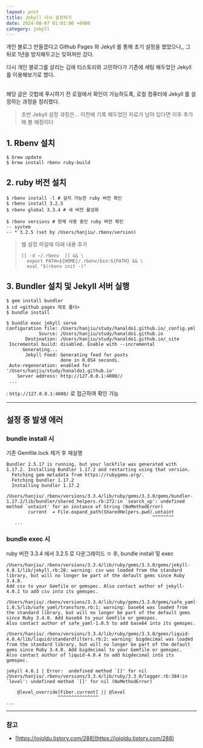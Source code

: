 ```yaml
---
layout: post
title: Jekyll 다시 설정하기
date: 2024-08-07 01:01:00 +0900
category: jekyll
---
```


개인 블로그 만들겠다고 Github Pages 와 Jekyll 를 통해 초기 설정을 했었으나,, 그 뒤로 1년을 방치해두고는 잊혀져만 갔다.   

다시 개인 블로그를 살리는 김에 티스토리와 고민하다가 기존에 세팅 해두었던 Jekyll 를 이용해보기로 했다.<br><br>

해당 글은 깃헙에 푸시하기 전 로컬에서 확인이 가능하도록, 로컬 컴퓨터에 Jekyll 를 설정하는 과정을 정리했다.

> 초반 Jekyll 설정 과정은... 이전에 기록 해두었던 자료가 남아 있다면 이후 추가해 볼 예정이다



##  1. Rbenv 설치

```shell
$ brew update
$ brew install rbenv ruby-build
```

## 2. ruby 버전 설치

```shell
$ rbenv install -l # 설치 가능한 ruby 버전 확인
$ rbenv install 3.2.5
$ rbenv global 3.3.4 # 새 버전 활성화

$ rbenv versions # 현재 사용 중인 ruby 버전 확인
-- system
-- * 3.2.5 (set by /Users/hanjiu/.rbenv/version)
```

> 쉘 설정 파일에 아래 내용 추가
>
> ```
> [[ -d ~/.rbenv  ]] && \
>   export PATH=${HOME}/.rbenv/bin:${PATH} && \
>   eval "$(rbenv init -)"
> ```

## 3. Bundler 설치 및 Jekyll 서버 실행

```shell
$ gem install bundler
$ cd <github pages 레포 폴더>
$ bundle install

$ bundle exec jekyll serve
Configuration file: /Users/hanjiu/study/hanaldo1.github.io/_config.yml
            Source: /Users/hanjiu/study/hanaldo1.github.io
       Destination: /Users/hanjiu/study/hanaldo1.github.io/_site
 Incremental build: disabled. Enable with --incremental
      Generating...
       Jekyll Feed: Generating feed for posts
                    done in 0.054 seconds.
 Auto-regeneration: enabled for '/Users/hanjiu/study/hanaldo1.github.io'
    Server address: http://127.0.0.1:4000//
 ...
```

: `http://127.0.0.1:4000/` 로 접근하여 확인 가능

<hr/>

## 설정 중 발생 에러

### bundle install 시

기존 Gemfile.lock 제거 후 재실행 

```shell
Bundler 2.5.17 is running, but your lockfile was generated with 1.17.2. Installing Bundler 1.17.2 and restarting using that version.
  Fetching gem metadata from https://rubygems.org/.
  Fetching bundler 1.17.2
  Installing bundler 1.17.2
  /Users/hanjiu/.rbenv/versions/3.3.4/lib/ruby/gems/3.3.0/gems/bundler-1.17.2/lib/bundler/shared_helpers.rb:272:in `search_up': undefined method `untaint' for an instance of String (NoMethodError)
        current  = File.expand_path(SharedHelpers.pwd).untaint
                                                      ^^^^^^^^
   ...
```

### bundle exec 시

ruby 버전 3.3.4 에서 3.2.5 로 다운그레이드 ㅇ 후, bundle install 및 exec

```shell
/Users/hanjiu/.rbenv/versions/3.3.4/lib/ruby/gems/3.3.0/gems/jekyll-4.0.1/lib/jekyll.rb:28: warning: csv was loaded from the standard library, but will no longer be part of the default gems since Ruby 3.4.0. 
Add csv to your Gemfile or gemspec. Also contact author of jekyll-4.0.1 to add csv into its gemspec.

/Users/hanjiu/.rbenv/versions/3.3.4/lib/ruby/gems/3.3.0/gems/safe_yaml-1.0.5/lib/safe_yaml/transform.rb:1: warning: base64 was loaded from the standard library, but will no longer be part of the default gems since Ruby 3.4.0. Add base64 to your Gemfile or gemspec. 
Also contact author of safe_yaml-1.0.5 to add base64 into its gemspec.

/Users/hanjiu/.rbenv/versions/3.3.4/lib/ruby/gems/3.3.0/gems/liquid-4.0.4/lib/liquid/standardfilters.rb:2: warning: bigdecimal was loaded from the standard library, but will no longer be part of the default gems since Ruby 3.4.0. Add bigdecimal to your Gemfile or gemspec.
Also contact author of liquid-4.0.4 to add bigdecimal into its gemspec.

jekyll 4.0.1 | Error:  undefined method `[]' for nil
/Users/hanjiu/.rbenv/versions/3.3.4/lib/ruby/3.3.0/logger.rb:384:in `level': undefined method `[]' for nil (NoMethodError)

    @level_override[Fiber.current] || @level
                   ^^^^^^^^^^^^^^^
...
```

<hr/>

### 참고

- [https://jojoldu.tistory.com/288](https://jojoldu.tistory.com/288)
